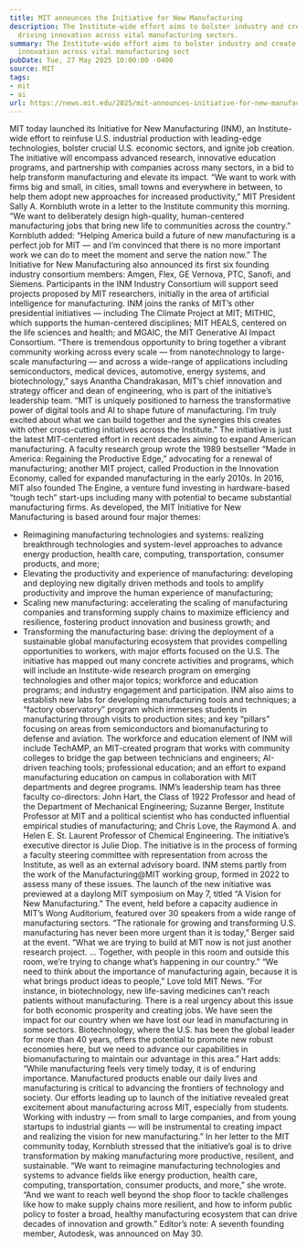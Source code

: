 ```yaml
---
title: MIT announces the Initiative for New Manufacturing
description: The Institute-wide effort aims to bolster industry and create jobs by
  driving innovation across vital manufacturing sectors.
summary: The Institute-wide effort aims to bolster industry and create jobs by driving
  innovation across vital manufacturing sect
pubDate: Tue, 27 May 2025 10:00:00 -0400
source: MIT
tags:
- mit
- ai
url: https://news.mit.edu/2025/mit-announces-initiative-for-new-manufacturing-0527
---
```


MIT today launched its Initiative for New Manufacturing (INM), an Institute-wide effort to reinfuse U.S. industrial production with leading-edge technologies, bolster crucial U.S. economic sectors, and ignite job creation.
The initiative will encompass advanced research, innovative education programs, and partnership with companies across many sectors, in a bid to help transform manufacturing and elevate its impact.
“We want to work with firms big and small, in cities, small towns and everywhere in between, to help them adopt new approaches for increased productivity,” MIT President Sally A. Kornbluth wrote in a letter to the Institute community this morning. “We want to deliberately design high-quality, human-centered manufacturing jobs that bring new life to communities across the country.”
Kornbluth added: “Helping America build a future of new manufacturing is a perfect job for MIT — and I’m convinced that there is no more important work we can do to meet the moment and serve the nation now.”
The Initiative for New Manufacturing also announced its first six founding industry consortium members: Amgen, Flex, GE Vernova, PTC, Sanofi, and Siemens. Participants in the INM Industry Consortium will support seed projects proposed by MIT researchers, initially in the area of artificial intelligence for manufacturing.
INM joins the ranks of MIT’s other presidential initiatives — including The Climate Project at MIT; MITHIC, which supports the human-centered disciplines; MIT HEALS, centered on the life sciences and health; and MGAIC, the MIT Generative AI Impact Consortium.
“There is tremendous opportunity to bring together a vibrant community working across every scale — from nanotechnology to large-scale manufacturing — and across a wide-range of applications including semiconductors, medical devices, automotive, energy systems, and biotechnology,” says Anantha Chandrakasan, MIT’s chief innovation and strategy officer and dean of engineering, who is part of the initiative’s leadership team. “MIT is uniquely positioned to harness the transformative power of digital tools and AI to shape future of manufacturing. I’m truly excited about what we can build together and the synergies this creates with other cross-cutting initiatives across the Institute.”
The initiative is just the latest MIT-centered effort in recent decades aiming to expand American manufacturing. A faculty research group wrote the 1989 bestseller “Made in America: Regaining the Productive Edge,” advocating for a renewal of manufacturing; another MIT project, called Production in the Innovation Economy, called for expanded manufacturing in the early 2010s. In 2016, MIT also founded The Engine, a venture fund investing in hardware-based “tough tech” start-ups including many with potential to became substantial manufacturing firms.
As developed, the MIT Initiative for New Manufacturing is based around four major themes:
- Reimagining manufacturing technologies and systems: realizing breakthrough technologies and system-level approaches to advance energy production, health care, computing, transportation, consumer products, and more;
- Elevating the productivity and experience of manufacturing: developing and deploying new digitally driven methods and tools to amplify productivity and improve the human experience of manufacturing;
- Scaling new manufacturing: accelerating the scaling of manufacturing companies and transforming supply chains to maximize efficiency and resilience, fostering product innovation and business growth; and
- Transforming the manufacturing base: driving the deployment of a sustainable global manufacturing ecosystem that provides compelling opportunities to workers, with major efforts focused on the U.S.
The initiative has mapped out many concrete activities and programs, which will include an Institute-wide research program on emerging technologies and other major topics; workforce and education programs; and industry engagement and participation. INM also aims to establish new labs for developing manufacturing tools and techniques; a “factory observatory” program which immerses students in manufacturing through visits to production sites; and key “pillars” focusing on areas from semiconductors and biomanufacturing to defense and aviation.
The workforce and education element of INM will include TechAMP, an MIT-created program that works with community colleges to bridge the gap between technicians and engineers; AI-driven teaching tools; professional education; and an effort to expand manufacturing education on campus in collaboration with MIT departments and degree programs.
INM’s leadership team has three faculty co-directors: John Hart, the Class of 1922 Professor and head of the Department of Mechanical Engineering; Suzanne Berger, Institute Professor at MIT and a political scientist who has conducted influential empirical studies of manufacturing; and Chris Love, the Raymond A. and Helen E. St. Laurent Professor of Chemical Engineering. The initiative’s executive director is Julie Diop.
The initiative is in the process of forming a faculty steering committee with representation from across the Institute, as well as an external advisory board. INM stems partly from the work of the Manufacturing@MIT working group, formed in 2022 to assess many of these issues.
The launch of the new initiative was previewed at a daylong MIT symposium on May 7, titled “A Vision for New Manufacturing.” The event, held before a capacity audience in MIT’s Wong Auditorium, featured over 30 speakers from a wide range of manufacturing sectors.
“The rationale for growing and transforming U.S. manufacturing has never been more urgent than it is today,” Berger said at the event. “What we are trying to build at MIT now is not just another research project. … Together, with people in this room and outside this room, we’re trying to change what’s happening in our country.”
“We need to think about the importance of manufacturing again, because it is what brings product ideas to people,” Love told MIT News. “For instance, in biotechnology, new life-saving medicines can’t reach patients without manufacturing. There is a real urgency about this issue for both economic prosperity and creating jobs. We have seen the impact for our country when we have lost our lead in manufacturing in some sectors. Biotechnology, where the U.S. has been the global leader for more than 40 years, offers the potential to promote new robust economies here, but we need to advance our capabilities in biomanufacturing to maintain our advantage in this area.”
Hart adds: “While manufacturing feels very timely today, it is of enduring importance. Manufactured products enable our daily lives and manufacturing is critical to advancing the frontiers of technology and society. Our efforts leading up to launch of the initiative revealed great excitement about manufacturing across MIT, especially from students. Working with industry — from small to large companies, and from young startups to industrial giants — will be instrumental to creating impact and realizing the vision for new manufacturing.”
In her letter to the MIT community today, Kornbluth stressed that the initiative’s goal is to drive transformation by making manufacturing more productive, resilient, and sustainable.
“We want to reimagine manufacturing technologies and systems to advance fields like energy production, health care, computing, transportation, consumer products, and more,” she wrote. “And we want to reach well beyond the shop floor to tackle challenges like how to make supply chains more resilient, and how to inform public policy to foster a broad, healthy manufacturing ecosystem that can drive decades of innovation and growth.”
Editor’s note: A seventh founding member, Autodesk, was announced on May 30.